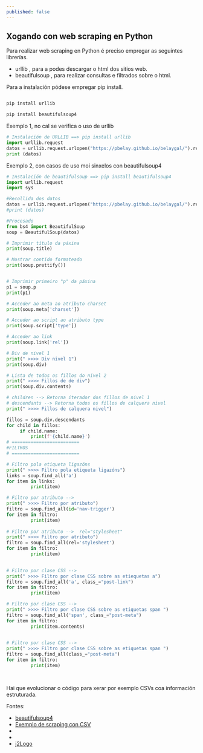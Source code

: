 ```yaml
---
published: false
---
```

## Xogando con web scraping en Python
Para realizar web scraping en Python é preciso empregar as seguintes librerías.
* urllib , para a podes descargar o html dos sitios web.
* beautifulsoup , para realizar consultas e filtrados sobre o html. 

Para a instalación pódese empregar pip install. 
```bash

pip install urllib 

pip install beautifulsoup4 
```
Exemplo 1, no cal se verifica o uso de urllib

```python
# Instalación de URLLIB ==> pip install urllib 
import urllib.request
datos = urllib.request.urlopen("https://pbelay.github.io/belaygal/").read().decode()
print (datos)
```

Exemplo 2, con casos de uso moi sinxelos con beautifulsoup4

```python
# Instalación de beautifulsoup ==> pip install beautifulsoup4 
import urllib.request
import sys

#Recollida dos datos
datos = urllib.request.urlopen("https://pbelay.github.io/belaygal/").read().decode()
#print (datos)

#Procesado 
from bs4 import BeautifulSoup
soup = BeautifulSoup(datos)

# Imprimir título da páxina
print(soup.title)

# Mostrar contido formateado
print(soup.prettify())


# Imprimir primeiro "p" da páxina
p1 = soup.p
print(p1)

# Acceder ao meta ao atributo charset
print(soup.meta['charset'])

# Acceder ao script ao atributo type
print(soup.script['type'])

# Acceder ao link 
print(soup.link['rel'])

# Div de nivel 1
print(" >>>> Div nivel 1")
print(soup.div)

# Lista de todos os fillos do nivel 2
print(" >>>> Fillos de de div")
print(soup.div.contents)

# children --> Retorna iterador dos fillos de nivel 1
# descendants --> Retorna todos os fillos de calquera nivel
print(" >>>> Fillos de calquera nivel")

fillos = soup.div.descendants
for child in fillos:
     if child.name:
         print(f'{child.name}')
# =========================
#FILTROS
# =========================

# Filtro pola etiqueta ligazóns
print(" >>>> Filtro pola etiqueta ligazóns")
links = soup.find_all('a')
for item in links:
         print(item)

# Filtro por atributo --> 
print(" >>>> Filtro por atributo")
filtro = soup.find_all(id='nav-trigger')
for item in filtro:
         print(item)
		 
# Filtro por atributo -->  rel="stylesheet"
print(" >>>> Filtro por atributo")
filtro = soup.find_all(rel='stylesheet')
for item in filtro:
         print(item)	 
		 

# Filtro por clase CSS -->  
print(" >>>> Filtro por clase CSS sobre as etiequetas a")
filtro = soup.find_all('a', class_="post-link")
for item in filtro:
         print(item)	

# Filtro por clase CSS -->  
print(" >>>> Filtro por clase CSS sobre as etiquetas span ")
filtro = soup.find_all('span', class_="post-meta")
for item in filtro:
         print(item.contents)
		 

# Filtro por clase CSS -->  
print(" >>>> Filtro por clase CSS sobre as etiquetas span ")
filtro = soup.find_all(class_="post-meta")
for item in filtro:
         print(item)

		 
```

Hai que evolucionar o código para xerar por exemplo CSVs coa información estruturada.

Fontes: 
* [beautifulsoup4](https://pypi.org/project/beautifulsoup4/)
* [Exemplo de scraping con CSV](https://pharos.sh/guia-para-analizar-html-con-beautifulsoup-en-python/)
* []()
* []()
* [j2Logo](https://j2logo.com/python/web-scraping-con-python-guia-inicio-beautifulsoup/)

